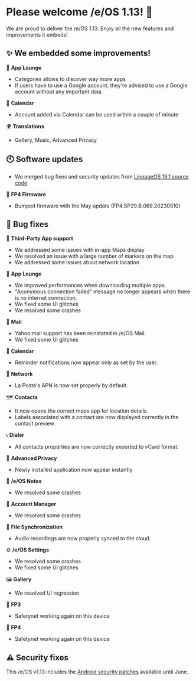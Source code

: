 # Please welcome /e/OS 1.13! :rocket:

We are proud to deliver the /e/OS 1.13. Enjoy all the new features and improvements it embeds!

## ✨ We embedded some improvements!

📲 **App Lounge**
- Categories allows to discover way more apps
- If users have to use a Google account, they're advised to use a Google account without any important data

📅 **Calendar**
- Account added via Calendar can be used within a couple of minute

🌍 **Translations**
- Gallery, Music, Advanced Privacy

## 🕙 Software updates

* We merged bug fixes and security updates from [LineageOS 19.1 source code](https://review.lineageos.org/q/branch:lineage-19.1+status:merged+after:%222023-05-16+18:10:00+%252B0200%22+before:%222023-06-20+20:22:00+%252B0200%22)

📱 **FP4 Firmware**
- Bumped firmware with the May update (FP4.SP29.B.069.20230510)

## 🐛 Bug fixes

🚖 **Third-Party App support**
- We addressed some issues with in-app Maps display
- We resolved an issue with a large number of markers on the map
- We addressed some issues about network location

📲 **App Lounge**
- We improved performances when downloading multiple apps.
- "Anonymous connection failed" message no longer appears when there is no internet connection.
- We fixed some UI glitches
- We resolved some crashes

💌 **Mail**
- Yahoo mail support has been reinstated in /e/OS Mail.
- We fixed some UI glitches

📅 **Calendar**
- Reminder notifications now appear only as set by the user.

📶 **Network**
- La Poste's APN is now set properly by default.

🗺️ **Contacts**
- It now opens the correct maps app for location details.
- Labels associated with a contact are now displayed correctly in the contact preview.

📞 **Dialer**
- All contacts properties are now correctly exported to vCard format.

🔏 **Advanced Privacy**
- Newly installed application now appear instantly

📝 **/e/OS Notes**
- We resolved some crashes

🔐 **Account Manager**
- We resolved some crashes

🔄 **File Synchronization**
- Audio recordings are now properly synced to the cloud.

⚙️ **/e/OS Settings**
- We resolved some crashes
- We fixed some UI glitches

🖼️ **Gallery**
- We resolved UI regression

📱 **FP3**
- Safetynet working again on this device

📱 **FP4**
- Safetynet working again on this device

## ⚠ Security fixes

This /e/OS v1.13 includes the [Android security patches](https://source.android.com/security/bulletin/2023-06-01) available until June.